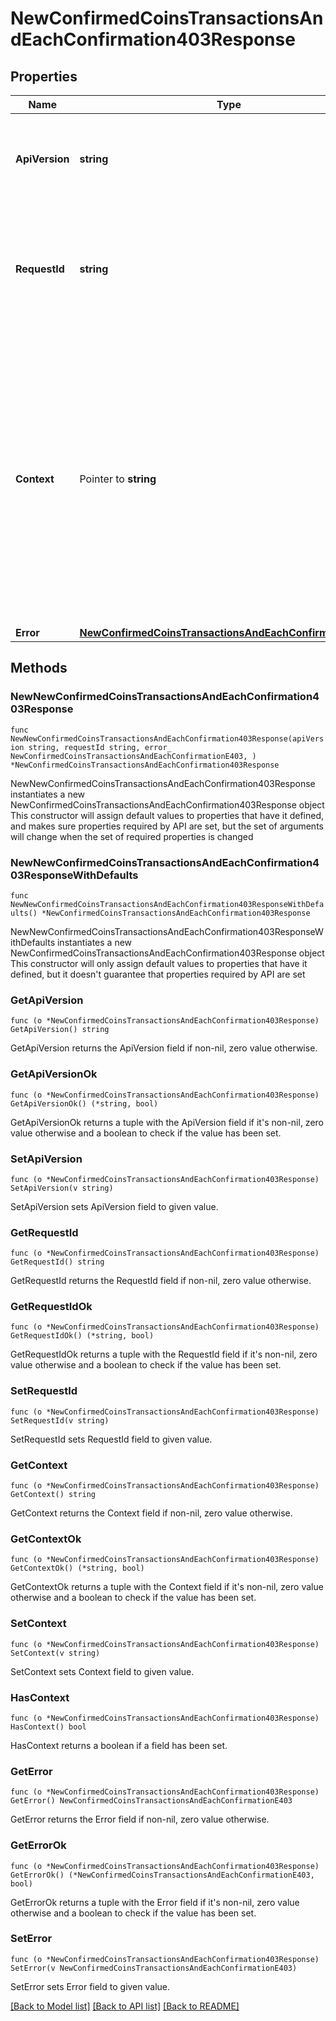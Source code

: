 # NewConfirmedCoinsTransactionsAndEachConfirmation403Response

## Properties

Name | Type | Description | Notes
------------ | ------------- | ------------- | -------------
**ApiVersion** | **string** | Specifies the version of the API that incorporates this endpoint. | 
**RequestId** | **string** | Defines the ID of the request. The &#x60;requestId&#x60; is generated by Crypto APIs and it&#39;s unique for every request. | 
**Context** | Pointer to **string** | In batch situations the user can use the context to correlate responses with requests. This property is present regardless of whether the response was successful or returned as an error. &#x60;context&#x60; is specified by the user. | [optional] 
**Error** | [**NewConfirmedCoinsTransactionsAndEachConfirmationE403**](NewConfirmedCoinsTransactionsAndEachConfirmationE403.md) |  | 

## Methods

### NewNewConfirmedCoinsTransactionsAndEachConfirmation403Response

`func NewNewConfirmedCoinsTransactionsAndEachConfirmation403Response(apiVersion string, requestId string, error_ NewConfirmedCoinsTransactionsAndEachConfirmationE403, ) *NewConfirmedCoinsTransactionsAndEachConfirmation403Response`

NewNewConfirmedCoinsTransactionsAndEachConfirmation403Response instantiates a new NewConfirmedCoinsTransactionsAndEachConfirmation403Response object
This constructor will assign default values to properties that have it defined,
and makes sure properties required by API are set, but the set of arguments
will change when the set of required properties is changed

### NewNewConfirmedCoinsTransactionsAndEachConfirmation403ResponseWithDefaults

`func NewNewConfirmedCoinsTransactionsAndEachConfirmation403ResponseWithDefaults() *NewConfirmedCoinsTransactionsAndEachConfirmation403Response`

NewNewConfirmedCoinsTransactionsAndEachConfirmation403ResponseWithDefaults instantiates a new NewConfirmedCoinsTransactionsAndEachConfirmation403Response object
This constructor will only assign default values to properties that have it defined,
but it doesn't guarantee that properties required by API are set

### GetApiVersion

`func (o *NewConfirmedCoinsTransactionsAndEachConfirmation403Response) GetApiVersion() string`

GetApiVersion returns the ApiVersion field if non-nil, zero value otherwise.

### GetApiVersionOk

`func (o *NewConfirmedCoinsTransactionsAndEachConfirmation403Response) GetApiVersionOk() (*string, bool)`

GetApiVersionOk returns a tuple with the ApiVersion field if it's non-nil, zero value otherwise
and a boolean to check if the value has been set.

### SetApiVersion

`func (o *NewConfirmedCoinsTransactionsAndEachConfirmation403Response) SetApiVersion(v string)`

SetApiVersion sets ApiVersion field to given value.


### GetRequestId

`func (o *NewConfirmedCoinsTransactionsAndEachConfirmation403Response) GetRequestId() string`

GetRequestId returns the RequestId field if non-nil, zero value otherwise.

### GetRequestIdOk

`func (o *NewConfirmedCoinsTransactionsAndEachConfirmation403Response) GetRequestIdOk() (*string, bool)`

GetRequestIdOk returns a tuple with the RequestId field if it's non-nil, zero value otherwise
and a boolean to check if the value has been set.

### SetRequestId

`func (o *NewConfirmedCoinsTransactionsAndEachConfirmation403Response) SetRequestId(v string)`

SetRequestId sets RequestId field to given value.


### GetContext

`func (o *NewConfirmedCoinsTransactionsAndEachConfirmation403Response) GetContext() string`

GetContext returns the Context field if non-nil, zero value otherwise.

### GetContextOk

`func (o *NewConfirmedCoinsTransactionsAndEachConfirmation403Response) GetContextOk() (*string, bool)`

GetContextOk returns a tuple with the Context field if it's non-nil, zero value otherwise
and a boolean to check if the value has been set.

### SetContext

`func (o *NewConfirmedCoinsTransactionsAndEachConfirmation403Response) SetContext(v string)`

SetContext sets Context field to given value.

### HasContext

`func (o *NewConfirmedCoinsTransactionsAndEachConfirmation403Response) HasContext() bool`

HasContext returns a boolean if a field has been set.

### GetError

`func (o *NewConfirmedCoinsTransactionsAndEachConfirmation403Response) GetError() NewConfirmedCoinsTransactionsAndEachConfirmationE403`

GetError returns the Error field if non-nil, zero value otherwise.

### GetErrorOk

`func (o *NewConfirmedCoinsTransactionsAndEachConfirmation403Response) GetErrorOk() (*NewConfirmedCoinsTransactionsAndEachConfirmationE403, bool)`

GetErrorOk returns a tuple with the Error field if it's non-nil, zero value otherwise
and a boolean to check if the value has been set.

### SetError

`func (o *NewConfirmedCoinsTransactionsAndEachConfirmation403Response) SetError(v NewConfirmedCoinsTransactionsAndEachConfirmationE403)`

SetError sets Error field to given value.



[[Back to Model list]](../README.md#documentation-for-models) [[Back to API list]](../README.md#documentation-for-api-endpoints) [[Back to README]](../README.md)


